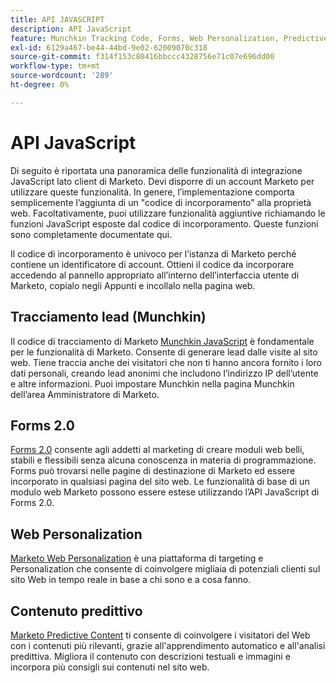 ```yaml
---
title: API JAVASCRIPT
description: API JavaScript
feature: Munchkin Tracking Code, Forms, Web Personalization, Predictive Content, Social, Javascript
exl-id: 6129a467-be44-44bd-9e02-62009070c318
source-git-commit: f314f153c80416bbccc4328756e71c07e696dd00
workflow-type: tm+mt
source-wordcount: '289'
ht-degree: 0%

---
```


# API JavaScript

Di seguito è riportata una panoramica delle funzionalità di integrazione JavaScript lato client di Marketo. Devi disporre di un account Marketo per utilizzare queste funzionalità. In genere, l’implementazione comporta semplicemente l’aggiunta di un &quot;codice di incorporamento&quot; alla proprietà web. Facoltativamente, puoi utilizzare funzionalità aggiuntive richiamando le funzioni JavaScript esposte dal codice di incorporamento. Queste funzioni sono completamente documentate qui.

Il codice di incorporamento è univoco per l’istanza di Marketo perché contiene un identificatore di account. Ottieni il codice da incorporare accedendo al pannello appropriato all’interno dell’interfaccia utente di Marketo, copialo negli Appunti e incollalo nella pagina web.

## Tracciamento lead (Munchkin)

Il codice di tracciamento di Marketo [Munchkin JavaScript](lead-tracking.md) è fondamentale per le funzionalità di Marketo. Consente di generare lead dalle visite al sito web. Tiene traccia anche dei visitatori che non ti hanno ancora fornito i loro dati personali, creando lead anonimi che includono l’indirizzo IP dell’utente e altre informazioni. Puoi impostare Munchkin nella pagina Munchkin dell’area Amministratore di Marketo.

## Forms 2.0

[Forms 2.0](forms-api-reference.md) consente agli addetti al marketing di creare moduli web belli, stabili e flessibili senza alcuna conoscenza in materia di programmazione. Forms può trovarsi nelle pagine di destinazione di Marketo ed essere incorporato in qualsiasi pagina del sito web. Le funzionalità di base di un modulo web Marketo possono essere estese utilizzando l’API JavaScript di Forms 2.0.

## Web Personalization

[Marketo Web Personalization](web-personalization.md) è una piattaforma di targeting e Personalization che consente di coinvolgere migliaia di potenziali clienti sul sito Web in tempo reale in base a chi sono e a cosa fanno.

## Contenuto predittivo

[Marketo Predictive Content](predictive-content.md) ti consente di coinvolgere i visitatori del Web con i contenuti più rilevanti, grazie all&#39;apprendimento automatico e all&#39;analisi predittiva. Migliora il contenuto con descrizioni testuali e immagini e incorpora più consigli sui contenuti nel sito web.

